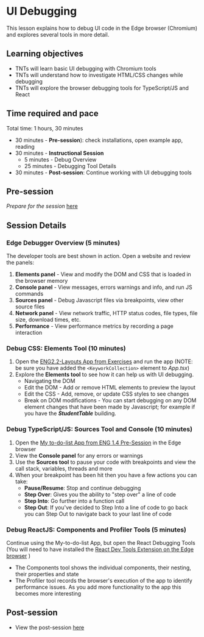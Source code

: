# UI Debugging

This lesson explains how to debug UI code in the Edge browser (Chromium) and explores several tools in more detail.

## Learning objectives

* TNTs will learn basic UI debugging with Chromium tools
* TNTs will understand how to investigate HTML/CSS changes while debugging 
* TNTs will explore the browser debugging tools for TypeScript/JS and React

## Time required and pace

Total time: 1 hours, 30 minutes

- 30 minutes - **Pre-session**): check installations, open example app, reading
- 30 minutes - **Instructional Session**
  - 5 minutes - Debug Overview
  - 25 minutes - Debugging Tool Details
- 30 minutes - **Post-session**: Continue working with UI debugging tools

## Pre-session

*Prepare for the session* [here](../../../wiki/[ENG2.3]-UI-debugging)

## Session Details

### Edge Debugger Overview (5 minutes)

The developer tools are best shown in action. Open a website and review the panels:

1. **Elements panel** - View and modify the DOM and CSS that is loaded in the browser memory
2. **Console panel** - View messages, errors warnings and info, and run JS commands
3. **Sources panel** - Debug Javascript files via breakpoints, view other source files
4. **Network panel** - View network traffic, HTTP status codes, file types, file size, download times, etc.
5. **Performance** - View performance metrics by recording a page interaction

### Debug CSS: Elements Tool (10 minutes)

1. Open the [ENG2.2-Layouts App from Exercises](https://github.com/tnt-summer-academy/Exercises/tree/main/Week_2/ENG2.2-layouts) and run the app
   (NOTE: be sure you have added the `<KeyworkCollection>` element to *App.tsx*)
2. Explore the **Elements tool** to see how it can help us with UI debugging.
   - Navigating the DOM
   - Edit the DOM - Add or remove HTML elements to preview the layout
   - Edit the CSS - Add, remove, or update CSS styles to see changes
   - Break on DOM modifications - You can start debugging on any DOM element changes that have been made by Javascript; for example if you have the ***StudentTable*** building.

### Debug TypeScript/JS: Sources Tool and Console (10 minutes)

1. Open the [My to-do-list App from ENG 1.4 Pre-Session](./[ENG1.4]-Pre-Session) in the Edge browser
2. View the **Console panel** for any errors or warnings
3. Use the **Sources tool** to pause your code with breakpoints and view the call stack, variables, threads and more
4. When your breakpoint has been hit then you have a few actions you can take:
    * **Pause/Resume**: Stop and continue debugging
    * **Step Over**: Gives you the ability to "step over" a line of code
    * **Step Into**: Go further into a function call
    * **Step Out**: If you've decided to Step Into a line of code to go back you can Step Out to navigate back to your last line of code

### Debug ReactJS: Components and Profiler Tools (5 minutes)

Continue using the My-to-do-list App, but open the React Debugging Tools
(You will need to have installed the [React Dev Tools Extension on the Edge browser](https://microsoftedge.microsoft.com/addons/detail/react-developer-tools/gpphkfbcpidddadnkolkpfckpihlkkil) )

- The Components tool shows the individual components, their nesting, their properties and state
- The Profiler tool records the browser's execution of the app to identify performance issues. As you add more functionality to the app this becomes more interesting

## Post-session

- View the post-session [here](../../../wiki/[ENG2.3]-UI-debugging)
